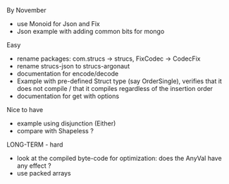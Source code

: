By November
- use Monoid for Json and Fix
- Json example with adding common bits for mongo

Easy
- rename packages: com.strucs -> strucs, FixCodec -> CodecFix
- rename strucs-json to strucs-argonaut
- documentation for encode/decode
- Example with pre-defined Struct type (say OrderSingle), verifies that it does not compile / that it compiles regardless of the insertion order
- documentation for get with options

Nice to have
- example using disjunction (Either)
- compare with Shapeless ?

LONG-TERM - hard
- look at the compiled byte-code for optimization: does the AnyVal have any effect ?
- use packed arrays